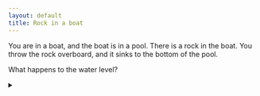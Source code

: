 ```yaml
---
layout: default
title: Rock in a boat
---
```


You are in a boat, and the boat is in a pool. There is a rock in the boat. You
throw the rock overboard, and it sinks to the bottom of the pool.

What happens to the water level?

<details><summary></summary>

The water level goes down.

### Proof

The rock is currently displacing the amount of water equal to its mass. When it
is dropped to the bottom, it is only displacing the amount of water equal to its
volume.

It is more dense than water, so the amount of water displaced by its volume is
less than the amount of water displaced by its mass.

Therefore less water is displaced after the rock is thrown overboard, and hence
the water level goes down.

</details>
